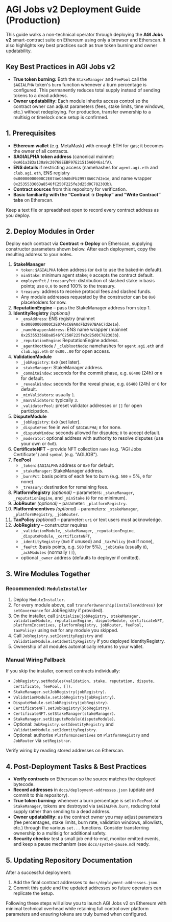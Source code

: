 # AGI Jobs v2 Deployment Guide (Production)

This guide walks a non-technical operator through deploying the **AGI Jobs v2** smart-contract suite on Ethereum using only a browser and Etherscan.  It also highlights key best practices such as true token burning and owner updatability.

## Key Best Practices in AGI Jobs v2
- **True token burning:** Both the `StakeManager` and `FeePool` call the `$AGIALPHA` token's `burn` function whenever a burn percentage is configured. This permanently reduces total supply instead of sending tokens to a dead address.
- **Owner updatability:** Each module inherits access control so the contract owner can adjust parameters (fees, stake limits, time windows, etc.) without redeploying. For production, transfer ownership to a multisig or timelock once setup is confirmed.

## 1. Prerequisites
- **Ethereum wallet** (e.g. MetaMask) with enough ETH for gas; it becomes the owner of all contracts.
- **$AGIALPHA token address** (canonical mainnet: `0xA61a3B3a130a9c20768EEBF97E21515A6046a1fA`).
- **ENS details** if restricting access (namehashes for `agent.agi.eth` and `club.agi.eth`, ENS registry `0x00000000000C2E074eC69A0dFb2997BA6C7d2e1e`, and name wrapper `0x253553366Da8546fC250F225fe3d25d0C782303b`).
- **Contract sources** from this repository for verification.
- **Basic familiarity with the “Contract → Deploy” and “Write Contract” tabs** on Etherscan.

Keep a text file or spreadsheet open to record every contract address as you deploy.

## 2. Deploy Modules in Order
Deploy each contract via **Contract → Deploy** on Etherscan, supplying constructor parameters shown below. After each deployment, copy the resulting address to your notes.

1. **StakeManager**
   - `token`: `$AGIALPHA` token address (or `0x0` to use the baked‑in default).
   - `minStake`: minimum agent stake; `0` accepts the contract default.
   - `employerPct` / `treasuryPct`: distribution of slashed stake in basis points; use `0,0` to send 100% to the treasury.
   - `treasury`: address to receive protocol fees and slashed funds.
   - Any module addresses requested by the constructor can be `0x0` placeholders for now.
2. **ReputationEngine** – pass the StakeManager address from step 1.
3. **IdentityRegistry** *(optional)*
   - `_ensAddress`: ENS registry (mainnet `0x00000000000C2E074eC69A0dFb2997BA6C7d2e1e`).
   - `_nameWrapperAddress`: ENS name wrapper (mainnet `0x253553366Da8546fC250F225fe3d25d0C782303b`).
   - `_reputationEngine`: ReputationEngine address.
   - `_agentRootNode` / `_clubRootNode`: namehashes for `agent.agi.eth` and `club.agi.eth` or `0x00..00` for open access.
4. **ValidationModule**
   - `_jobRegistry`: `0x0` (set later).
   - `_stakeManager`: StakeManager address.
   - `_commitWindow`: seconds for the commit phase, e.g. `86400` (24h) or `0` for default.
   - `_revealWindow`: seconds for the reveal phase, e.g. `86400` (24h) or `0` for default.
   - `_minValidators`: usually `1`.
   - `_maxValidators`: typically `3`.
   - `_validatorPool`: preset validator addresses or `[]` for open participation.
5. **DisputeModule**
   - `_jobRegistry`: `0x0` (set later).
   - `_disputeFee`: fee in wei of `$AGIALPHA`; `0` for none.
   - `_disputeWindow`: seconds allowed for disputes; `0` to accept default.
   - `_moderator`: optional address with authority to resolve disputes (use your own or `0x0`).
6. **CertificateNFT** – provide NFT collection `name` (e.g. "AGI Jobs Certificate") and `symbol` (e.g. "AGIJOB").
7. **FeePool**
   - `_token`: `$AGIALPHA` address or `0x0` for default.
   - `_stakeManager`: StakeManager address.
   - `_burnPct`: basis points of each fee to burn (e.g. `500` = 5%, `0` for none).
   - `_treasury`: destination for remaining fees.
8. **PlatformRegistry** *(optional)* – parameters: `_stakeManager`, `_reputationEngine`, and `_minStake` (`0` for no minimum).
9. **JobRouter** *(optional)* – parameter: `_platformRegistry`.
10. **PlatformIncentives** *(optional)* – parameters: `_stakeManager`, `_platformRegistry`, `_jobRouter`.
11. **TaxPolicy** *(optional)* – parameter: `uri` or text users must acknowledge.
12. **JobRegistry** – constructor requires
    - `_validationModule`, `_stakeManager`, `_reputationEngine`, `_disputeModule`, `_certificateNFT`,
    - `_identityRegistry` (`0x0` if unused) and `_taxPolicy` (`0x0` if none),
    - `_feePct` (basis points, e.g. `500` for 5%), `_jobStake` (usually `0`), `_ackModules` (normally `[]`),
    - optional `_owner` address (defaults to deployer if omitted).

## 3. Wire Modules Together
### Recommended: `ModuleInstaller`
1. Deploy `ModuleInstaller`.
2. For every module above, call `transferOwnership(installerAddress)` (or `setGovernance` for JobRegistry if provided).
3. On the installer, call `initialize(jobRegistry, stakeManager, validationModule, reputationEngine, disputeModule, certificateNFT, platformIncentives, platformRegistry, jobRouter, feePool, taxPolicy)` using `0x0` for any module you skipped.
4. Call `JobRegistry.setIdentityRegistry` and `ValidationModule.setIdentityRegistry` if you deployed IdentityRegistry.
5. Ownership of all modules automatically returns to your wallet.

### Manual Wiring Fallback
If you skip the installer, connect contracts individually:
- `JobRegistry.setModules(validation, stake, reputation, dispute, certificate, feePool, [])`.
- `StakeManager.setJobRegistry(jobRegistry)`.
- `ValidationModule.setJobRegistry(jobRegistry)`.
- `DisputeModule.setJobRegistry(jobRegistry)`.
- `CertificateNFT.setJobRegistry(jobRegistry)`.
- `CertificateNFT.setStakeManager(stakeManager)`.
- `StakeManager.setDisputeModule(disputeModule)`.
- Optional: `JobRegistry.setIdentityRegistry` and `ValidationModule.setIdentityRegistry`.
- Optional: authorise `PlatformIncentives` on `PlatformRegistry` and `JobRouter` via `setRegistrar`.

Verify wiring by reading stored addresses on Etherscan.

## 4. Post‑Deployment Tasks & Best Practices
- **Verify contracts** on Etherscan so the source matches the deployed bytecode.
- **Record addresses** in `docs/deployment-addresses.json` (update and commit to this repository).
- **True token burning:** whenever a burn percentage is set in `FeePool` or `StakeManager`, tokens are destroyed via `$AGIALPHA.burn`, reducing total supply rather than sending to a dead address.
- **Owner updatability:** as the contract owner you may adjust parameters (fee percentages, stake limits, burn rate, validation windows, allowlists, etc.) through the various `set...` functions.  Consider transferring ownership to a multisig for additional safety.
- **Security checks:** test a small job end‑to‑end, monitor emitted events, and keep a pause mechanism (see `docs/system-pause.md`) ready.

## 5. Updating Repository Documentation
After a successful deployment:
1. Add the final contract addresses to `docs/deployment-addresses.json`.
2. Commit this guide and the updated addresses so future operators can replicate the setup.

Following these steps will allow you to launch AGI Jobs v2 on Ethereum with minimal technical overhead while retaining full control over platform parameters and ensuring tokens are truly burned when configured.
